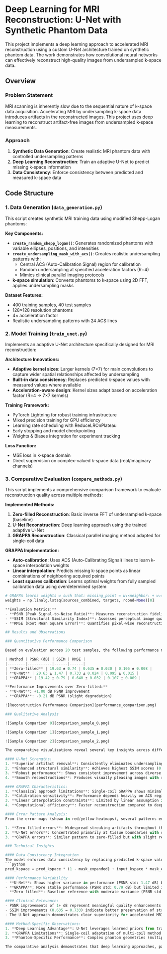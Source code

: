 # Deep Learning for MRI Reconstruction: U-Net with Synthetic Phantom Data

This project implements a deep learning approach to accelerated MRI reconstruction using a custom U-Net architecture trained on synthetic phantom data. The work demonstrates how convolutional neural networks can effectively reconstruct high-quality images from undersampled k-space data.

## Overview

### Problem Statement
MRI scanning is inherently slow due to the sequential nature of k-space data acquisition. Accelerating MRI by undersampling k-space data introduces artifacts in the reconstructed images. This project uses deep learning to reconstruct artifact-free images from undersampled k-space measurements.

### Approach
1. **Synthetic Data Generation**: Create realistic MRI phantom data with controlled undersampling patterns
2. **Deep Learning Reconstruction**: Train an adaptive U-Net to predict missing k-space information
3. **Data Consistency**: Enforce consistency between predicted and measured k-space data

## Code Structure

### 1. Data Generation (`data_generation.py`)

This script creates synthetic MRI training data using modified Shepp-Logan phantoms:

**Key Components:**
- **`create_random_shepp_logan()`**: Generates randomized phantoms with variable ellipses, positions, and intensities
- **`create_undersampling_mask_with_acs()`**: Creates realistic undersampling patterns with:
  - Central ACS (Auto-Calibration Signal) region for calibration
  - Random undersampling at specified acceleration factors (R=4)
  - Mimics clinical parallel imaging protocols
- **k-space simulation**: Converts phantoms to k-space using 2D FFT, applies undersampling masks

**Dataset Features:**
- 400 training samples, 40 test samples
- 128×128 resolution phantoms
- 4× acceleration factor
- Realistic undersampling patterns with 24 ACS lines

### 2. Model Training (`train_unet.py`)

Implements an adaptive U-Net architecture specifically designed for MRI reconstruction:

**Architecture Innovations:**
- **Adaptive kernel sizes**: Larger kernels (7×7) for main convolutions to capture wider spatial relationships affected by undersampling
- **Built-in data consistency**: Replaces predicted k-space values with measured values where available
- **Acceleration-aware design**: Kernel sizes adapt based on acceleration factor (R=4 → 7×7 kernels)

**Training Framework:**
- PyTorch Lightning for robust training infrastructure
- Mixed precision training for GPU efficiency
- Learning rate scheduling with ReduceLROnPlateau
- Early stopping and model checkpointing
- Weights & Biases integration for experiment tracking

**Loss Function:**
- MSE loss in k-space domain
- Direct supervision on complex-valued k-space data (real/imaginary channels)

### 3. Comparative Evaluation (`compare_methods.py`)

This script implements a comprehensive comparison framework to evaluate reconstruction quality across multiple methods:

**Implemented Methods:**
1. **Zero-filled Reconstruction**: Basic inverse FFT of undersampled k-space (baseline)
2. **U-Net Reconstruction**: Deep learning approach using the trained adaptive U-Net
3. **GRAPPA Reconstruction**: Classical parallel imaging method adapted for single-coil data

**GRAPPA Implementation:**
- **Auto-calibration**: Uses ACS (Auto-Calibrating Signal) lines to learn k-space interpolation weights
- **Linear interpolation**: Predicts missing k-space points as linear combinations of neighboring acquired points
- **Least squares calibration**: Learns optimal weights from fully sampled calibration data using overdetermined system
```python
# GRAPPA learns weights w such that: missing_point = w₁×neighbor₁ + w₂×neighbor₂ + ...
weights = np.linalg.lstsq(sources_combined, targets, rcond=None)[0]

**Evaluation Metrics:**
- **PSNR (Peak Signal-to-Noise Ratio)**: Measures reconstruction fidelity
- **SSIM (Structural Similarity Index)**: Assesses perceptual image quality
- **RMSE (Root Mean Square Error)**: Quantifies pixel-wise reconstruction error

## Results and Observations

### Quantitative Performance Comparison

Based on evaluation across 20 test samples, the following performance metrics were obtained:

| Method | PSNR (dB) | SSIM | RMSE |
|--------|-----------|------|------|
| **Zero-filled** | 19.63 ± 0.74 | 0.635 ± 0.030 | 0.105 ± 0.008 |
| **U-Net** | 20.63 ± 1.47 | 0.733 ± 0.024 | 0.095 ± 0.015 |
| **GRAPPA** | 19.42 ± 0.79 | 0.640 ± 0.032 | 0.107 ± 0.009 |

**Performance Improvements over Zero-filled:**
- **U-Net**: +1.00 dB PSNR improvement
- **GRAPPA**: -0.21 dB PSNR (slight degradation)

![Reconstruction Performance Comparison](performance_comparison.png)

### Qualitative Analysis

![Sample Comparison 0](comparison_sample_0.png)

![Sample Comparison 1](comparison_sample_1.png)

![Sample Comparison 2](comparison_sample_2.png)

The comparative visualizations reveal several key insights across different phantom configurations:

#### U-Net Strengths:
1. **Superior artifact removal**: Consistently eliminates undersampling streaks and aliasing artifacts
2. **Enhanced structural similarity**: Achieves highest SSIM scores (0.73 vs 0.64 for baseline)
3. **Robust performance**: Shows consistent improvement across diverse phantom geometries
4. **Smooth reconstructions**: Produces visually pleasing images with reduced noise

#### GRAPPA Characteristics:
1. **Classical approach limitations**: Single-coil GRAPPA shows minimal improvement over zero-filled
2. **Calibration sensitivity**: Performance depends heavily on ACS region quality and extent
3. **Linear interpolation constraints**: Limited by linear assumption in k-space relationships
4. **Computational efficiency**: Faster reconstruction compared to deep learning approach

#### Error Pattern Analysis:
From the error maps (shown in red/yellow heatmaps), several patterns emerge:

1. **Zero-filled errors**: Widespread streaking artifacts throughout the image, particularly severe at phantom boundaries
2. **U-Net errors**: Concentrated primarily at tissue boundaries with significantly reduced overall magnitude
3. **GRAPPA errors**: Similar pattern to zero-filled but with slight reduction in artifact intensity

### Technical Insights

#### Data Consistency Integration
The model enforces data consistency by replacing predicted k-space values with measured values:
```python
pred_kspace = pred_kspace * (1 - mask_expanded) + input_kspace * mask_expanded

#### Performance Variability
- **U-Net**: Shows higher variance in performance (PSNR std: 1.47 dB) but consistently achieves better average results
- **GRAPPA**: More stable performance (PSNR std: 0.79 dB) but limited improvement potential
- **Zero-filled**: Baseline reference with moderate variance (PSNR std: 0.74 dB)

#### Clinical Relevance:
- PSNR improvements of 1+ dB represent meaningful quality enhancements for diagnostic imaging
- SSIM improvements (0.635 → 0.733) indicate better preservation of structural details crucial for clinical interpretation
- The U-Net approach demonstrates clear superiority for accelerated MRI reconstruction tasks

#### Method-Specific Observations:
1. **Deep Learning Advantage**: U-Net leverages learned priors from training data to outperform traditional linear methods
2. **GRAPPA Limitations**: Single-coil adaptation of multi-coil method reduces effectiveness; full multi-coil GRAPPA would likely perform better
3. **Phantom-Specific Performance**: Complex phantom geometries (multiple overlapping ellipses) challenge all methods but U-Net shows most robust handling

The comparative analysis demonstrates that deep learning approaches, particularly the adaptive U-Net architecture, provide substantial improvements over both simple zero-filling and classical parallel imaging methods for accelerated MRI reconstruction.